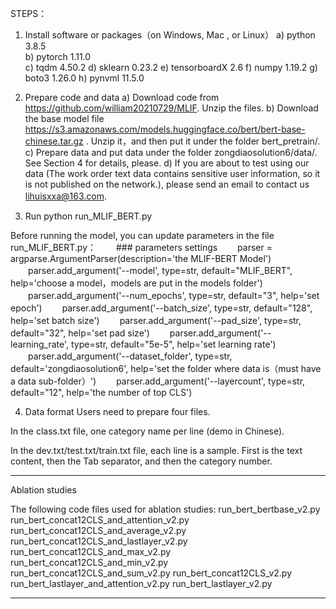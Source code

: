 
STEPS：
1. Install software or packages（on Windows, Mac , or Linux）
a) python 3.8.5  
b) pytorch 1.11.0  
c) tqdm 4.50.2 
d) sklearn 0.23.2
e) tensorboardX 2.6
f) numpy 1.19.2
g) boto3 1.26.0
h) pynvml 11.5.0

2. Prepare code and data
a) Download code from https://github.com/william20210729/MLIF. Unzip the files. 
b) Download the base model file https://s3.amazonaws.com/models.huggingface.co/bert/bert-base-chinese.tar.gz . Unzip it，and then put it under the folder bert_pretrain/.
c) Prepare data and put data under the folder zongdiaosolution6/data/. See Section 4 for details, please.
d) If you are about to test using our data (The work order text data contains sensitive user information, so it is not published on the network.), please send an email to contact us lihuisxxa@163.com.
　　
3. Run
python run_MLIF_BERT.py

Before running the model, you can update parameters in the file run_MLIF_BERT.py：
　　### parameters settings
　　parser = argparse.ArgumentParser(description='the MLIF-BERT Model')
　　parser.add_argument('--model', type=str, default="MLIF_BERT", help='choose a model，models are put in the models folder') 
　　parser.add_argument('--num_epochs', type=str, default="3", help='set epoch') 
　　parser.add_argument('--batch_size', type=str, default="128", help='set batch size') 
　　parser.add_argument('--pad_size', type=str, default="32", help='set pad size') 
　　parser.add_argument('--learning_rate', type=str, default="5e-5", help='set learning rate') 
　　parser.add_argument('--dataset_folder', type=str, default='zongdiaosolution6', help='set the folder where data is（must have a data sub-folder）') 
　　parser.add_argument('--layercount', type=str, default="12", help='the number of top CLS')

4. Data format
Users need to prepare four files.

In the class.txt file, one category name per line (demo in Chinese).

In the dev.txt/test.txt/train.txt file, each line is a sample. First is the text content, then the Tab separator, and then the category number.


-----------------------------------

Ablation studies
 
The following code files used for ablation studies:
run_bert_bertbase_v2.py
run_bert_concat12CLS_and_attention_v2.py
run_bert_concat12CLS_and_average_v2.py
run_bert_concat12CLS_and_lastlayer_v2.py
run_bert_concat12CLS_and_max_v2.py
run_bert_concat12CLS_and_min_v2.py
run_bert_concat12CLS_and_sum_v2.py
run_bert_concat12CLS_v2.py
run_bert_lastlayer_and_attention_v2.py
run_bert_lastlayer_v2.py

-----------------------------------

